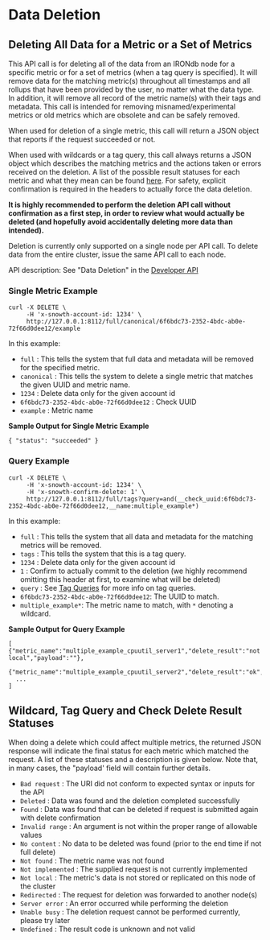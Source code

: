 # Data Deletion

## Deleting All Data for a Metric or a Set of Metrics

This API call is for deleting all of the data from an IRONdb node for a specific metric or for a set of metrics (when a tag query is specified). It will remove data for the matching metric(s) throughout all timestamps and all rollups that have been provided by the user, no matter what the data type. In addition, it will remove all record of the metric name(s) with their tags and metadata. This call is intended for removing misnamed/experimental metrics or old metrics which are obsolete and can be safely removed.

When used for deletion of a single metric, this call will return a JSON object that reports if the request succeeded or not.

When used with wildcards or a tag query, this call always returns a JSON object which describes the matching metrics and the actions taken or errors received on the deletion. A list of the possible result statuses for each metric and what they mean can be found [here](data-deletion.md#wildcard-tag-query-and-check-delete-result-statuses). For safety, explicit confirmation is required in the headers to actually force the data deletion.

**It is highly recommended to perform the deletion API call without confirmation as a first step, in order to review what would actually be deleted (and hopefully avoid accidentally deleting more data than intended).**

Deletion is currently only supported on a single node per API call. To delete data from the entire cluster, issue the same API call to each node.

API description: See "Data Deletion" in the [Developer API](https://apidocs.apica.io/irondb/dev/index.html)

### Single Metric Example

```
curl -X DELETE \
     -H 'x-snowth-account-id: 1234' \
     http://127.0.0.1:8112/full/canonical/6f6bdc73-2352-4bdc-ab0e-72f66d0dee12/example
```

In this example:

* `full` : This tells the system that full data and metadata will be removed for the specified metric.
* `canonical` : This tells the system to delete a single metric that matches the given UUID and metric name.
* `1234` : Delete data only for the given account id
* `6f6bdc73-2352-4bdc-ab0e-72f66d0dee12` : Check UUID
* `example` : Metric name

**Sample Output for Single Metric Example**

```
{ "status": "succeeded" }
```

### Query Example

```
curl -X DELETE \
     -H 'x-snowth-account-id: 1234' \
     -H 'x-snowth-confirm-delete: 1' \
     http://127.0.0.1:8112/full/tags?query=and(__check_uuid:6f6bdc73-2352-4bdc-ab0e-72f66d0dee12,__name:multiple_example*)
```

In this example:

* `full` : This tells the system that all data and metadata for the matching metrics will be removed.
* `tags` : This tells the system that this is a tag query.
* `1234` : Delete data only for the given account id
* `1` : Confirm to actually commit to the deletion (we highly recommend omitting this header at first, to examine what will be deleted)
* `query` : See [Tag Queries](../metric-names-and-tags.md#tag-queries) for more info on tag queries.
* `6f6bdc73-2352-4bdc-ab0e-72f66d0dee12`: The UUID to match.
* `multiple_example*`: The metric name to match, with `*` denoting a wildcard.

**Sample Output for Query Example**

```
[ {"metric_name":"multiple_example_cpuutil_server1","delete_result":"not local","payload":""},
  {"metric_name":"multiple_example_cpuutil_server2","delete_result":"ok","payload":""},
  ...
]
```

## Wildcard, Tag Query and Check Delete Result Statuses

When doing a delete which could affect multiple metrics, the returned JSON response will indicate the final status for each metric which matched the request. A list of these statuses and a description is given below. Note that, in many cases, the "payload' field will contain further details.

* `Bad request` : The URI did not conform to expected syntax or inputs for the API
* `Deleted` : Data was found and the deletion completed successfully
* `Found` : Data was found that can be deleted if request is submitted again with delete confirmation
* `Invalid range` : An argument is not within the proper range of allowable values
* `No content` : No data to be deleted was found (prior to the end time if not full delete)
* `Not found` : The metric name was not found
* `Not implemented` : The supplied request is not currently implemented
* `Not local` : The metric's data is not stored or replicated on this node of the cluster
* `Redirected` : The request for deletion was forwarded to another node(s)
* `Server error` : An error occurred while performing the deletion
* `Unable busy` : The deletion request cannot be performed currently, please try later
* `Undefined` : The result code is unknown and not valid
